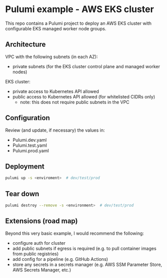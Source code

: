 # Pulumi example - AWS EKS cluster

This repo contains a Pulumi project to deploy an AWS EKS cluster with configurable
EKS managed worker node groups.

## Architecture

VPC with the following subnets (in each AZ):

- private subnets (for the EKS cluster control plane and managed worker nodes)

EKS cluster:

- private access to Kubernetes API allowed
- public access to Kubernetes API allowed (for whitelisted CIDRs only)
  - note: this does not require public subnets in the VPC

## Configuration

Review (and update, if necessary) the values in:

- Pulumi.dev.yaml
- Pulumi.test.yaml
- Pulumi.prod.yaml

## Deployment

```bash
pulumi up -s <enviroment>  # dev/test/prod
```

## Tear down

```bash
pulumi destroy --remove -s <environment>  # dev/test/prod
```

## Extensions (road map)

Beyond this very basic example, I would recommend the following:

- configure auth for cluster
- add public subnets if egress is required (e.g. to pull container images from public registries)
- add config for a pipeline (e.g. GitHub Actions)
- store any secrets in a secrets manager (e.g. AWS SSM Parameter Store, AWS Secrets Manager, etc.)

